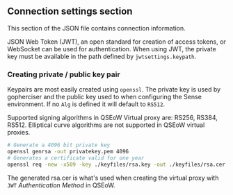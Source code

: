 ## Connection settings section

This section of the JSON file contains connection information.

JSON Web Token (JWT), an open standard for creation of access tokens, or WebSocket can be used for authentication. When using JWT, the private key must be available in the path defined by `jwtsettings.keypath`.

### Creating private / public key pair

Keypairs are most easily created using `openssl`. The private key is used by gopherciser and the public key used to when configuring the Sense environment. If no `Alg` is defined it will default to `RS512`.

Supported signing algorithms in QSEoW Virtual proxy are: RS256, RS384, RS512. Elliptical curve algorithms are not supported in QSEoW virtual proxies.

```bash
# Generate a 4096 bit private key
openssl genrsa -out privatekey.pem 4096
# Generates a certificate valid for one year
openssl req -new -x509 -key ./keyfiles/rsa.key -out ./keyfiles/rsa.cer -days 365 
```

The generated rsa.cer is what's used when creating the virtual proxy with `JWT` _Authentication Method_ in QSEoW.
